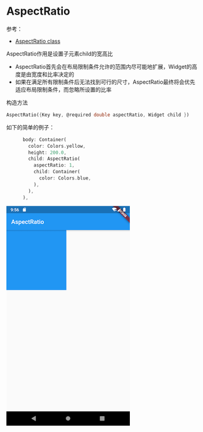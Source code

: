 #  AspectRatio

参考：

+ [AspectRatio class](https://api.flutter.dev/flutter/widgets/AspectRatio-class.html)

AspectRatio作用是设置子元素child的宽高比

+ AspectRatio首先会在布局限制条件允许的范围内尽可能地扩展，Widget的高度是由宽度和比率决定的
+ 如果在满足所有限制条件后无法找到可行的尺寸，AspectRatio最终将会优先适应布局限制条件，而忽略所设置的比率

构造方法

```dart
AspectRatio({Key key, @required double aspectRatio, Widget child })
```

如下的简单的例子：

```dart
      body: Container(
        color: Colors.yellow,
        height: 200.0,
        child: AspectRatio(
          aspectRatio: 1,
          child: Container(
            color: Colors.blue,
          ),
        ),
      ),
```

![005](https://github.com/winfredzen/Android-Basic/blob/master/Flutter/images/005.png)

